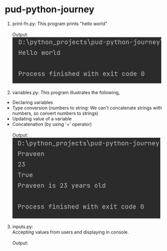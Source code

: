 # pud-python-journey

1. print-fn.py:
This program prints "hello world"
</br></br>
Output:</br>
![img_1.png](ouput_images/print-fn.png)
</br></br>
2. variables.py:
This program illustrates the following,
* Declaring variables
* Type conversion (numbers to string: We can't concatenate strings with numbers, so convert numbers to strings)
* Updating value of a variable
* Concatenation (by using '+' operator)
</br></br>Output: </br>
![img.png](ouput_images/variables.png)
3. inputs.py: </br>
Accepting values from users and displaying in console.
</br></br>
Output:</br>
   

